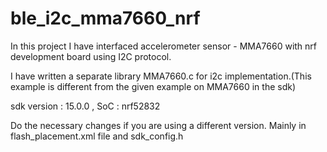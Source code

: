 # ble_i2c_mma7660_nrf

In this project I have interfaced accelerometer sensor - MMA7660 with nrf development board using I2C protocol.

I have written a separate library MMA7660.c for i2c implementation.(This example is different from the given example on MMA7660 in the sdk)

sdk version : 15.0.0 , 
SoC : nrf52832 

Do the necessary changes if you are using a different version. Mainly in flash_placement.xml file and sdk_config.h

